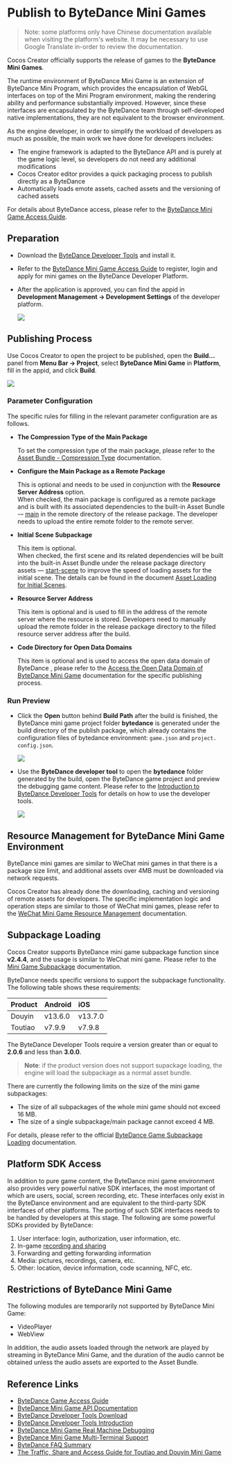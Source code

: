 # Publish to ByteDance Mini Games

> Note: some platforms only have Chinese documentation available when visiting the platform's website. It may be necessary to use Google Translate in-order to review the documentation.

Cocos Creator officially supports the release of games to the **ByteDance Mini Games**.

The runtime environment of ByteDance Mini Game is an extension of ByteDance Mini Program, which provides the encapsulation of WebGL interfaces on top of the Mini Program environment, making the rendering ability and performance substantially improved. However, since these interfaces are encapsulated by the ByteDance team through self-developed native implementations, they are not equivalent to the browser environment.

As the engine developer, in order to simplify the workload of developers as much as possible, the main work we have done for developers includes:

- The engine framework is adapted to the ByteDance API and is purely at the game logic level, so developers do not need any additional modifications
- Cocos Creator editor provides a quick packaging process to publish directly as a ByteDance
- Automatically loads emote assets, cached assets and the versioning of cached assets

For details about ByteDance access, please refer to the [ByteDance Mini Game Access Guide](https://microapp.bytedance.com/docs/zh-CN/mini-game/introduction/plugin-reference/sign).

## Preparation

- Download the [ByteDance Developer Tools](https://microapp.bytedance.com/docs/zh-CN/mini-game/develop/developer-instrument/developer-instrument-update-and-download) and install it.

- Refer to the [ByteDance Mini Game Access Guide](https://microapp.bytedance.com/docs/zh-CN/mini-game/introduction/plugin-reference/sign) to register, login and apply for mini games on the ByteDance Developer Platform.

- After the application is approved, you can find the appid in **Development Management -> Development Settings** of the developer platform.

  ![](./publish-bytedancegame/appid.png)

## Publishing Process

Use Cocos Creator to open the project to be published, open the **Build...** panel from **Menu Bar -> Project**, select **ByteDance Mini Game** in **Platform**, fill in the appid, and click **Build**.

![](./publish-bytedancegame/build.png)

### Parameter Configuration

The specific rules for filling in the relevant parameter configuration are as follows.

- **The Compression Type of the Main Package**

  To set the compression type of the main package, please refer to the [Asset Bundle - Compression Type](../asset-manager/bundle.md#compression-type) documentation.

- **Configure the Main Package as a Remote Package**

  This is optional and needs to be used in conjunction with the **Resource Server Address** option. <br>
  When checked, the main package is configured as a remote package and is built with its associated dependencies to the built-in Asset Bundle -– [main](../asset-manager/bundle.md#the-built-in-asset-bundle) in the remote directory of the release package. The developer needs to upload the entire remote folder to the remote server.

- **Initial Scene Subpackage**

  This item is optional. <br>
  When checked, the first scene and its related dependencies will be built into the built-in Asset Bundle under the release package directory assets –– [start-scene](../asset-manager/bundle.md#the-built-in-asset-bundle) to improve the speed of loading assets for the initial scene. The details can be found in the document [Asset Loading for Initial Scenes](publish-wechatgame.md#speed-up-the-loading-of-the-start-scene).

- **Resource Server Address**

  This item is optional and is used to fill in the address of the remote server where the resource is stored. Developers need to manually upload the remote folder in the release package directory to the filled resource server address after the build.

- **Code Directory for Open Data Domains**

  This item is optional and is used to access the open data domain of ByteDance , please refer to the [Access the Open Data Domain of ByteDance Mini Game](publish-bytedance-sub-domain.md) documentation for the specific publishing process.

### Run Preview

- Click the **Open** button behind **Build Path** after the build is finished, the ByteDance mini game project folder **bytedance** is generated under the build directory of the publish package, which already contains the configuration files of bytedance  environment: `game.json` and `project. config.json`.

  ![](./publish-bytedancegame/package.png)

- Use the **ByteDance developer tool** to open the **bytedance** folder generated by the build, open the ByteDance game project and preview the debugging game content. Please refer to the [Introduction to ByteDance Developer Tools](https://microapp.bytedance.com/docs/zh-CN/mini-game/develop/developer-instrument/development-assistance/mini-app-developer-instrument) for details on how to use the developer tools.

  ![](./publish-bytedancegame/preview.png)

## Resource Management for ByteDance Mini Game Environment

ByteDance mini games are similar to WeChat mini games in that there is a package size limit, and additional assets over 4MB must be downloaded via network requests.

Cocos Creator has already done the downloading, caching and versioning of remote assets for developers. The specific implementation logic and operation steps are similar to those of WeChat mini games, please refer to the [WeChat Mini Game Resource Management](./publish-wechatgame.md#resource-management-for-the-wechat-mini-games) documentation.

## Subpackage Loading

Cocos Creator supports ByteDance mini game subpackage function since **v2.4.4**, and the usage is similar to WeChat mini game. Please refer to the [Mini Game Subpackage](./subpackage.md) documentation.

ByteDance needs specific versions to support the subpackage functionality. The following table shows these requirements:

| Product | Android | iOS |
| :-- | :--- | :--- |
| Douyin | v13.6.0 | v13.7.0 |
| Toutiao | v7.9.9 | v7.9.8 |

The ByteDance Developer Tools require a version greater than or equal to **2.0.6** and less than **3.0.0**.

> **Note**: if the product version does not support supackage loading, the engine will load the subpackage as a normal asset bundle.

There are currently the following limits on the size of the mini game subpackages:
- The size of all subpackages of the whole mini game should not exceed 16 MB.
- The size of a single subpackage/main package cannot exceed 4 MB.

For details, please refer to the official [ByteDance Game Subpackage Loading](https://microapp.bytedance.com/docs/zh-CN/mini-game/develop/framework/subpackages/introduction) documentation.

## Platform SDK Access

In addition to pure game content, the ByteDance mini game environment also provides very powerful native SDK interfaces, the most important of which are users, social, screen recording, etc. These interfaces only exist in the ByteDance environment and are equivalent to the third-party SDK interfaces of other platforms. The porting of such SDK interfaces needs to be handled by developers at this stage. The following are some powerful SDKs provided by ByteDance:

1. User interface: login, authorization, user information, etc.
2. In-game [recording and sharing](https://microapp.bytedance.com/docs/zh-CN/mini-game/operation/function/record-share/)
3. Forwarding and getting forwarding information
4. Media: pictures, recordings, camera, etc.
5. Other: location, device information, code scanning, NFC, etc.

## Restrictions of ByteDance Mini Game

The following modules are temporarily not supported by ByteDance Mini Game:

- VideoPlayer
- WebView

In addition, the audio assets loaded through the network are played by streaming in ByteDance Mini Game, and the duration of the audio cannot be obtained unless the audio assets are exported to the Asset Bundle.

## Reference Links

- [ByteDance Game Access Guide](https://microapp.bytedance.com/docs/zh-CN/mini-game/introduction/plugin-reference/sign)
- [ByteDance Mini Game API Documentation](https://microapp.bytedance.com/docs/zh-CN/mini-game/develop/api/mini-game/bytedance-mini-game)
- [ByteDance Developer Tools Download](https://microapp.bytedance.com/docs/zh-CN/mini-game/develop/developer-instrument/developer-instrument-update-and-download)
- [ByteDance Developer Tools Introduction](https://microapp.bytedance.com/docs/zh-CN/mini-game/develop/developer-instrument/development-assistance/mini-app-developer-instrument)
- [ByteDance Mini Game Real Machine Debugging](https://microapp.bytedance.com/docs/zh-CN/mini-game/develop/developer-instrument/development-assistance/real-machine-adjust)
- [ByteDance Mini Game Multi-Terminal Support](https://microapp.bytedance.com/docs/zh-CN/mini-game/develop/multi-server-support/using-restriction)
- [ByteDance FAQ Summary](https://forum.cocos.org/t/faq/97461)
- [The Traffic, Share and Access Guide for Toutiao and Douyin Mini Game](https://mp.weixin.qq.com/s/hgZPEJyy2gWgYacDAc82Jw)
